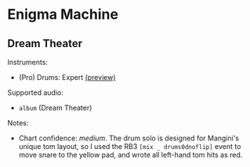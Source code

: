 # Enigma Machine

## Dream Theater

Instruments:

  * (Pro) Drums: Expert
    [(preview)](http://pages.cs.wisc.edu/~tolly/customs/?artist=dream-theater&title=enigma-machine)

Supported audio:

  * `album` (Dream Theater)

Notes:

  * Chart confidence: *medium*. The drum solo is designed for Mangini's unique
    tom layout, so I used the RB3 `[mix _ drums0dnoflip]` event to move snare
    to the yellow pad, and wrote all left-hand tom hits as red.

